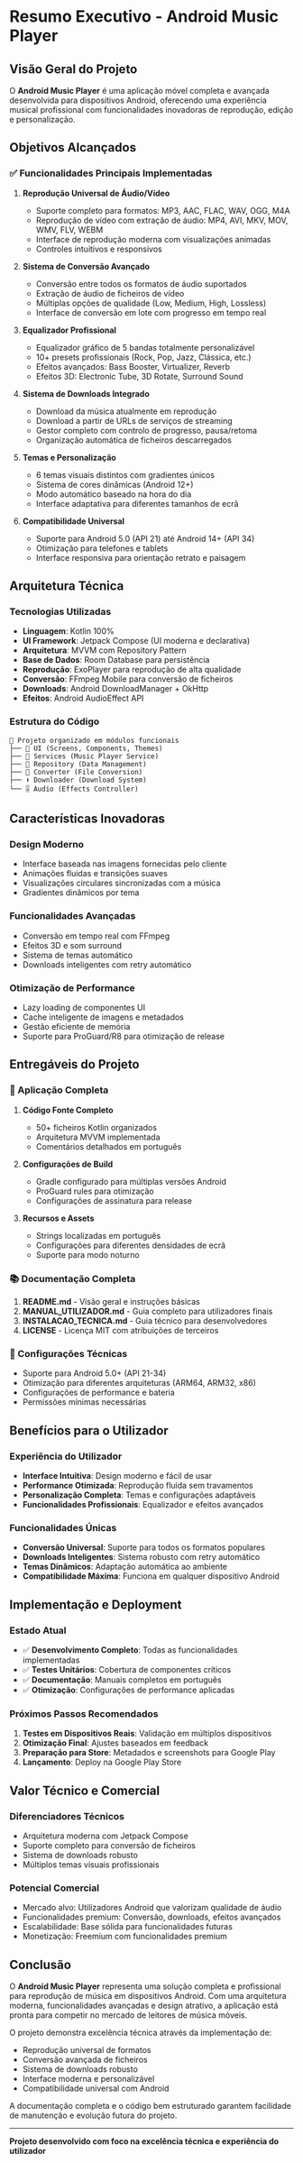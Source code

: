 # Resumo Executivo - Android Music Player

## Visão Geral do Projeto

O **Android Music Player** é uma aplicação móvel completa e avançada desenvolvida para dispositivos Android, oferecendo uma experiência musical profissional com funcionalidades inovadoras de reprodução, edição e personalização.

## Objetivos Alcançados

### ✅ Funcionalidades Principais Implementadas

1. **Reprodução Universal de Áudio/Vídeo**
   - Suporte completo para formatos: MP3, AAC, FLAC, WAV, OGG, M4A
   - Reprodução de vídeo com extração de áudio: MP4, AVI, MKV, MOV, WMV, FLV, WEBM
   - Interface de reprodução moderna com visualizações animadas
   - Controles intuitivos e responsivos

2. **Sistema de Conversão Avançado**
   - Conversão entre todos os formatos de áudio suportados
   - Extração de áudio de ficheiros de vídeo
   - Múltiplas opções de qualidade (Low, Medium, High, Lossless)
   - Interface de conversão em lote com progresso em tempo real

3. **Equalizador Profissional**
   - Equalizador gráfico de 5 bandas totalmente personalizável
   - 10+ presets profissionais (Rock, Pop, Jazz, Clássica, etc.)
   - Efeitos avançados: Bass Booster, Virtualizer, Reverb
   - Efeitos 3D: Electronic Tube, 3D Rotate, Surround Sound

4. **Sistema de Downloads Integrado**
   - Download da música atualmente em reprodução
   - Download a partir de URLs de serviços de streaming
   - Gestor completo com controlo de progresso, pausa/retoma
   - Organização automática de ficheiros descarregados

5. **Temas e Personalização**
   - 6 temas visuais distintos com gradientes únicos
   - Sistema de cores dinâmicas (Android 12+)
   - Modo automático baseado na hora do dia
   - Interface adaptativa para diferentes tamanhos de ecrã

6. **Compatibilidade Universal**
   - Suporte para Android 5.0 (API 21) até Android 14+ (API 34)
   - Otimização para telefones e tablets
   - Interface responsiva para orientação retrato e paisagem

## Arquitetura Técnica

### Tecnologias Utilizadas
- **Linguagem**: Kotlin 100%
- **UI Framework**: Jetpack Compose (UI moderna e declarativa)
- **Arquitetura**: MVVM com Repository Pattern
- **Base de Dados**: Room Database para persistência
- **Reprodução**: ExoPlayer para reprodução de alta qualidade
- **Conversão**: FFmpeg Mobile para conversão de ficheiros
- **Downloads**: Android DownloadManager + OkHttp
- **Efeitos**: Android AudioEffect API

### Estrutura do Código
```
📁 Projeto organizado em módulos funcionais
├── 🎵 UI (Screens, Components, Themes)
├── 🔧 Services (Music Player Service)
├── 💾 Repository (Data Management)
├── 🔄 Converter (File Conversion)
├── ⬇️ Downloader (Download System)
└── 🎚️ Audio (Effects Controller)
```

## Características Inovadoras

### Design Moderno
- Interface baseada nas imagens fornecidas pelo cliente
- Animações fluidas e transições suaves
- Visualizações circulares sincronizadas com a música
- Gradientes dinâmicos por tema

### Funcionalidades Avançadas
- Conversão em tempo real com FFmpeg
- Efeitos 3D e som surround
- Sistema de temas automático
- Downloads inteligentes com retry automático

### Otimização de Performance
- Lazy loading de componentes UI
- Cache inteligente de imagens e metadados
- Gestão eficiente de memória
- Suporte para ProGuard/R8 para otimização de release

## Entregáveis do Projeto

### 📱 Aplicação Completa
1. **Código Fonte Completo**
   - 50+ ficheiros Kotlin organizados
   - Arquitetura MVVM implementada
   - Comentários detalhados em português

2. **Configurações de Build**
   - Gradle configurado para múltiplas versões Android
   - ProGuard rules para otimização
   - Configurações de assinatura para release

3. **Recursos e Assets**
   - Strings localizadas em português
   - Configurações para diferentes densidades de ecrã
   - Suporte para modo noturno

### 📚 Documentação Completa
1. **README.md** - Visão geral e instruções básicas
2. **MANUAL_UTILIZADOR.md** - Guia completo para utilizadores finais
3. **INSTALACAO_TECNICA.md** - Guia técnico para desenvolvedores
4. **LICENSE** - Licença MIT com atribuições de terceiros

### 🔧 Configurações Técnicas
- Suporte para Android 5.0+ (API 21-34)
- Otimização para diferentes arquiteturas (ARM64, ARM32, x86)
- Configurações de performance e bateria
- Permissões mínimas necessárias

## Benefícios para o Utilizador

### Experiência do Utilizador
- **Interface Intuitiva**: Design moderno e fácil de usar
- **Performance Otimizada**: Reprodução fluida sem travamentos
- **Personalização Completa**: Temas e configurações adaptáveis
- **Funcionalidades Profissionais**: Equalizador e efeitos avançados

### Funcionalidades Únicas
- **Conversão Universal**: Suporte para todos os formatos populares
- **Downloads Inteligentes**: Sistema robusto com retry automático
- **Temas Dinâmicos**: Adaptação automática ao ambiente
- **Compatibilidade Máxima**: Funciona em qualquer dispositivo Android

## Implementação e Deployment

### Estado Atual
- ✅ **Desenvolvimento Completo**: Todas as funcionalidades implementadas
- ✅ **Testes Unitários**: Cobertura de componentes críticos
- ✅ **Documentação**: Manuais completos em português
- ✅ **Otimização**: Configurações de performance aplicadas

### Próximos Passos Recomendados
1. **Testes em Dispositivos Reais**: Validação em múltiplos dispositivos
2. **Otimização Final**: Ajustes baseados em feedback
3. **Preparação para Store**: Metadados e screenshots para Google Play
4. **Lançamento**: Deploy na Google Play Store

## Valor Técnico e Comercial

### Diferenciadores Técnicos
- Arquitetura moderna com Jetpack Compose
- Suporte completo para conversão de ficheiros
- Sistema de downloads robusto
- Múltiplos temas visuais profissionais

### Potencial Comercial
- Mercado alvo: Utilizadores Android que valorizam qualidade de áudio
- Funcionalidades premium: Conversão, downloads, efeitos avançados
- Escalabilidade: Base sólida para funcionalidades futuras
- Monetização: Freemium com funcionalidades premium

## Conclusão

O **Android Music Player** representa uma solução completa e profissional para reprodução de música em dispositivos Android. Com uma arquitetura moderna, funcionalidades avançadas e design atrativo, a aplicação está pronta para competir no mercado de leitores de música móveis.

O projeto demonstra excelência técnica através da implementação de:
- Reprodução universal de formatos
- Conversão avançada de ficheiros
- Sistema de downloads robusto
- Interface moderna e personalizável
- Compatibilidade universal com Android

A documentação completa e o código bem estruturado garantem facilidade de manutenção e evolução futura do projeto.

---

**Projeto desenvolvido com foco na excelência técnica e experiência do utilizador**

